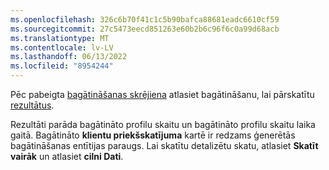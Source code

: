 ```yaml
---
ms.openlocfilehash: 326c6b70f41c1c5b90bafca88681eadc6610cf59
ms.sourcegitcommit: 27c5473eecd851263e60b2b6c96f6c0a99d68acb
ms.translationtype: MT
ms.contentlocale: lv-LV
ms.lasthandoff: 06/13/2022
ms.locfileid: "8954244"
---
```

Pēc pabeigta [bagātināšanas skrējiena](../enrichment-hub.md#run-or-refresh-enrichments) atlasiet bagātināšanu, lai pārskatītu [rezultātus](../enrichment-hub.md#enrichment-results). 

Rezultāti parāda bagātināto profilu skaitu un bagātināto profilu skaitu laika gaitā. Bagātināto **klientu priekšskatījuma** kartē ir redzams ģenerētās bagātināšanas entītijas paraugs. Lai skatītu detalizētu skatu, atlasiet **Skatīt vairāk** un atlasiet **cilni Dati**.
